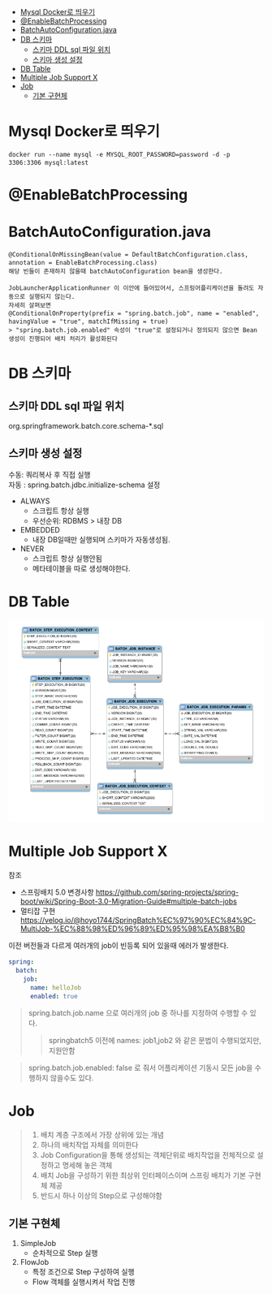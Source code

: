 <!-- TOC -->
* [Mysql Docker로 띄우기](#mysql-docker로-띄우기)
* [@EnableBatchProcessing](#enablebatchprocessing)
* [BatchAutoConfiguration.java](#batchautoconfigurationjava)
* [DB 스키마](#db-스키마)
  * [스키마 DDL sql 파일 위치](#스키마-ddl-sql-파일-위치-)
  * [스키마 생성 설정](#스키마-생성-설정)
* [DB Table](#db-table)
* [Multiple Job Support X](#multiple-job-support-x)
* [Job](#job)
  * [기본 구현체](#기본-구현체)
<!-- TOC -->
# Mysql Docker로 띄우기
```
docker run --name mysql -e MYSQL_ROOT_PASSWORD=password -d -p 3306:3306 mysql:latest
```

# @EnableBatchProcessing

# BatchAutoConfiguration.java
```
@ConditionalOnMissingBean(value = DefaultBatchConfiguration.class, annotation = EnableBatchProcessing.class)
해당 빈들이 존재하지 않을때 batchAutoConfiguration bean을 생성한다.
   
JobLauncherApplicationRunner 이 이안에 들어있어서, 스프링어플리케이션을 돌려도 자동으로 실행되지 않는다.
자세히 살펴보면  
@ConditionalOnProperty(prefix = "spring.batch.job", name = "enabled", havingValue = "true", matchIfMissing = true)
> "spring.batch.job.enabled" 속성이 "true"로 설정되거나 정의되지 않으면 Bean 생성이 진행되어 배치 처리가 활성화된다
```

# DB 스키마
## 스키마 DDL sql 파일 위치 
org.springframework.batch.core.schema-*.sql
## 스키마 생성 설정
수동: 쿼리복사 후 직접 실행   
자동 : spring.batch.jdbc.initialize-schema 설정
- ALWAYS
  - 스크립트 항상 실행
  - 우선순위: RDBMS > 내장 DB
- EMBEDDED
  - 내장 DB일때만 실행되며 스키마가 자동생성됨.
- NEVER
  - 스크립트 항상 실행안됨
  - 메타테이블을 따로 생성해야한다.

# DB Table
![Spring Batch Meta-Data ERD.png](doc%2Fpic%2FSpring%20Batch%20Meta-Data%20ERD.png)
# Multiple Job Support X
참조 
- 스프링배치 5.0 변경사항 https://github.com/spring-projects/spring-boot/wiki/Spring-Boot-3.0-Migration-Guide#multiple-batch-jobs
- 멀티잡 구현 https://velog.io/@hoyo1744/SpringBatch%EC%97%90%EC%84%9C-MultiJob-%EC%88%98%ED%96%89%ED%95%98%EA%B8%B0

이전 버전들과 다르게 여러개의 job이 빈등록 되어 있을때 에러가 발생한다.
```yaml
spring:
  batch:
    job:
      name: helloJob
      enabled: true
```
> spring.batch.job.name 으로 여러개의 job 중 하나를 지정하여 수행할 수 있다.
> > springbatch5 이전에 names: job1,job2 와 같은 문법이 수행되었지만, 지원안함

> spring.batch.job.enabled: false 로 줘서 어플리케이션 기동시 모든 job을 수행하지 않을수도 있다.

# Job
> 1. 배치 계층 구조에서 가장 상위에 있는 개념   
> 2. 하나의 배치작업 자체를 의미한다  
> 3. Job Configuration을 통해 생성되는 객체단위로 배치작업을 전체적으로 설정하고 명세해 놓은 객체  
> 4. 배치 Job을 구성하기 위한 최상위 인터페이스이며 스프링 배치가 기본 구현체 제공  
> 5. 반드시 하나 이상의 Step으로 구성해야함

## 기본 구현체
1. SimpleJob
   - 순차적으로 Step 실행
2. FlowJob
   - 특정 조건으로 Step 구성하여 실행
   - Flow 객체를 실행시켜서 작업 진행
